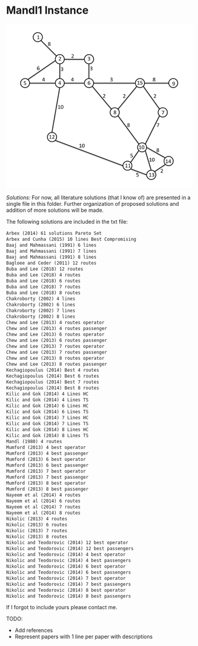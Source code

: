 # Mandl1 Instance

![](../Mandl.png)

*Solutions:*
For now, all literature solutions (that I know of) are presented in a single file in this folder. Further organization of proposed solutions and addition of more solutions will be made.

The following solutions are included in the txt file:
```
Arbex (2014) 61 solutions Pareto Set
Arbex and Cunha (2015) 10 lines Best Compromising
Baaj and Mahmassani (1991) 6 lines
Baaj and Mahmassani (1991) 7 lines
Baaj and Mahmassani (1991) 8 lines
Bagloee and Ceder (2011) 12 routes
Buba and Lee (2018) 12 routes
Buba and Lee (2018) 4 routes
Buba and Lee (2018) 6 routes
Buba and Lee (2018) 7 routes
Buba and Lee (2018) 8 routes
Chakroborty (2002) 4 lines
Chakroborty (2002) 6 lines
Chakroborty (2002) 7 lines
Chakroborty (2002) 8 lines
Chew and Lee (2013) 4 routes operator
Chew and Lee (2013) 4 routes passenger
Chew and Lee (2013) 6 routes operator
Chew and Lee (2013) 6 routes passenger
Chew and Lee (2013) 7 routes operator
Chew and Lee (2013) 7 routes passenger
Chew and Lee (2013) 8 routes operator
Chew and Lee (2013) 8 routes passenger
Kechagiopoulus (2014) Best 4 routes
Kechagiopoulus (2014) Best 6 routes
Kechagiopoulus (2014) Best 7 routes
Kechagiopoulus (2014) Best 8 routes
Kilic and Gok (2014) 4 Lines HC
Kilic and Gok (2014) 4 Lines TS
Kilic and Gok (2014) 6 Lines HC
Kilic and Gok (2014) 6 Lines TS
Kilic and Gok (2014) 7 Lines HC
Kilic and Gok (2014) 7 Lines TS
Kilic and Gok (2014) 8 Lines HC
Kilic and Gok (2014) 8 Lines TS
Mandl (1980) 4 routes
Mumford (2013) 4 best operator
Mumford (2013) 4 best passenger
Mumford (2013) 6 best operator
Mumford (2013) 6 best passenger
Mumford (2013) 7 best operator
Mumford (2013) 7 best passenger
Mumford (2013) 8 best operator
Mumford (2013) 8 best passenger
Nayeem et al (2014) 4 routes
Nayeem et al (2014) 6 routes
Nayeem et al (2014) 7 routes
Nayeem et al (2014) 8 routes
Nikolic (2013) 4 routes
Nikolic (2013) 6 routes
Nikolic (2013) 7 routes
Nikolic (2013) 8 routes
Nikolic and Teodorovic (2014) 12 best operator
Nikolic and Teodorovic (2014) 12 best passengers
Nikolic and Teodorovic (2014) 4 best operator
Nikolic and Teodorovic (2014) 4 best passengers
Nikolic and Teodorovic (2014) 6 best operator
Nikolic and Teodorovic (2014) 6 best passengers
Nikolic and Teodorovic (2014) 7 best operator
Nikolic and Teodorovic (2014) 7 best passengers
Nikolic and Teodorovic (2014) 8 best operator
Nikolic and Teodorovic (2014) 8 best passengers
```

If I forgot to include yours please contact me.

TODO:
- Add references
- Represent papers with 1 line per paper with descriptions
